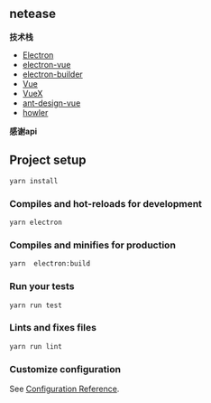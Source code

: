 ## netease

**技术栈**

- [Electron](https://electronjs.org/)
- [electron-vue](https://simulatedgreg.gitbooks.io/electron-vue/content/cn/) 
- [electron-builder](https://www.electron.build/) 
- [Vue](https://vuejs.org/)
- [VueX](https://vuex.vuejs.org/)
- [ant-design-vue](https://www.antdv.com/docs/vue/introduce-cn/)
- [howler](https://howlerjs.com/)


 **感谢api**
## Project setup
```
yarn install
```

### Compiles and hot-reloads for development
```
yarn electron
```

### Compiles and minifies for production
```
yarn  electron:build
```

### Run your tests
```
yarn run test
```

### Lints and fixes files
```
yarn run lint
```

### Customize configuration
See [Configuration Reference](https://cli.vuejs.org/config/).
